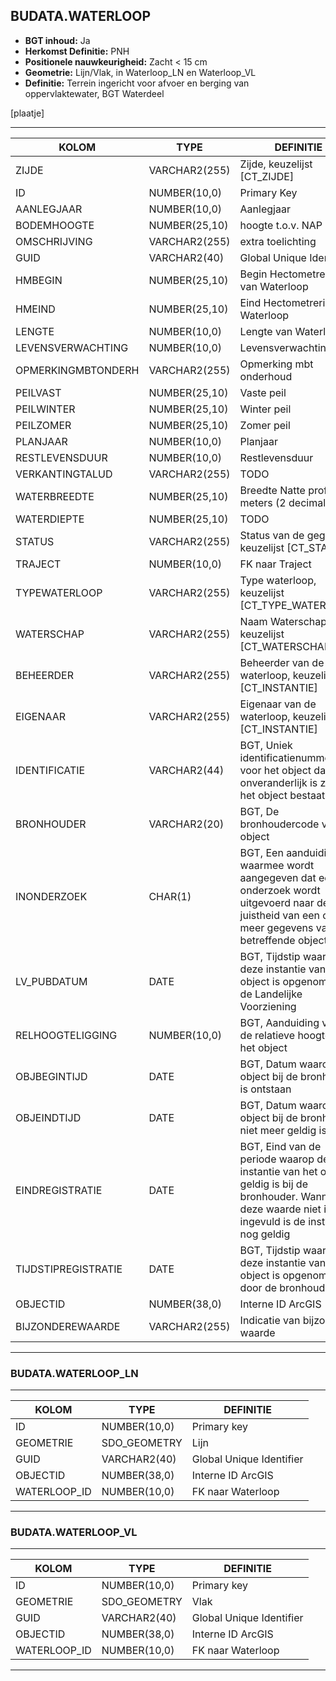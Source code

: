 ﻿## BUDATA.WATERLOOP


* __BGT inhoud:__ Ja
* __Herkomst Definitie:__ PNH
* __Positionele nauwkeurigheid:__ Zacht < 15 cm
* __Geometrie:__ Lijn/Vlak, in Waterloop_LN en Waterloop_VL
* __Definitie:__ Terrein ingericht voor afvoer en berging van oppervlaktewater, BGT Waterdeel

[plaatje]

***

|KOLOM                           	|TYPE          	|DEFINITIE|
|------                          	|----          	|-----    |
|ZIJDE                           	|VARCHAR2(255) 	|Zijde, keuzelijst [CT_ZIJDE]|
|ID                              	|NUMBER(10,0)  	|Primary Key|
|AANLEGJAAR                      	|NUMBER(10,0)  	|Aanlegjaar|
|BODEMHOOGTE                     	|NUMBER(25,10) 	|hoogte t.o.v. NAP|
|OMSCHRIJVING                    	|VARCHAR2(255) 	|extra toelichting|
|GUID                            	|VARCHAR2(40)  	|Global Unique Identifier|
|HMBEGIN                         	|NUMBER(25,10) 	|Begin Hectometrering van Waterloop|
|HMEIND                          	|NUMBER(25,10) 	|Eind Hectometrering van Waterloop|
|LENGTE                          	|NUMBER(10,0)  	|Lengte van Waterloop|
|LEVENSVERWACHTING               	|NUMBER(10,0)  	|Levensverwachting|
|OPMERKINGMBTONDERH              	|VARCHAR2(255) 	|Opmerking mbt onderhoud|
|PEILVAST                        	|NUMBER(25,10) 	|Vaste peil|
|PEILWINTER                      	|NUMBER(25,10) 	|Winter peil|
|PEILZOMER                       	|NUMBER(25,10) 	|Zomer peil|
|PLANJAAR                        	|NUMBER(10,0)  	|Planjaar|
|RESTLEVENSDUUR                  	|NUMBER(10,0)  	|Restlevensduur|
|VERKANTINGTALUD                 	|VARCHAR2(255) 	|TODO|
|WATERBREEDTE                    	|NUMBER(25,10) 	|Breedte Natte profiel in meters (2 decimalen)|
|WATERDIEPTE                     	|NUMBER(25,10) 	|TODO|
|STATUS                          	|VARCHAR2(255) 	|Status van de gegevens, keuzelijst [CT_STATUS]|
|TRAJECT                         	|NUMBER(10,0)  	|FK naar Traject|
|TYPEWATERLOOP                   	|VARCHAR2(255) 	|Type waterloop, keuzelijst [CT_TYPE_WATERLOOP]|
|WATERSCHAP                      	|VARCHAR2(255) 	|Naam Waterschap, keuzelijst [CT_WATERSCHAP]|
|BEHEERDER                       	|VARCHAR2(255) 	|Beheerder van de waterloop, keuzelijst [CT_INSTANTIE]|
|EIGENAAR                        	|VARCHAR2(255) 	|Eigenaar van de waterloop, keuzelijst [CT_INSTANTIE]|
|IDENTIFICATIE                   	|VARCHAR2(44)  	|BGT, Uniek identificatienummer voor het object dat onveranderlijk is zolang het object bestaat|
|BRONHOUDER                      	|VARCHAR2(20)  	|BGT, De bronhoudercode van het object|
|INONDERZOEK                     	|CHAR(1)       	|BGT, Een aanduiding waarmee wordt aangegeven dat een onderzoek wordt uitgevoerd naar de juistheid van een of meer gegevens van het betreffende object|
|LV_PUBDATUM                     	|DATE          	|BGT, Tijdstip waarop deze instantie van het object is opgenomen in de Landelijke Voorziening|
|RELHOOGTELIGGING                	|NUMBER(10,0)  	|BGT, Aanduiding voor de relatieve hoogte van het object|
|OBJBEGINTIJD                    	|DATE          	|BGT, Datum waarop het object bij de bronhouder is ontstaan|
|OBJEINDTIJD                     	|DATE          	|BGT, Datum waarop het object bij de bronhouder niet meer geldig is|
|EINDREGISTRATIE                 	|DATE          	|BGT, Eind van de periode waarop deze instantie van het object geldig is bij de bronhouder. Wanneer deze waarde niet is ingevuld is de instantie nog geldig|
|TIJDSTIPREGISTRATIE             	|DATE          	|BGT, Tijdstip waarop deze instantie van het object is opgenomen door de bronhouder|
|OBJECTID                        	|NUMBER(38,0)   |Interne ID ArcGIS|
|BIJZONDEREWAARDE                	|VARCHAR2(255) 	|Indicatie van bijzondere waarde|

***

### BUDATA.WATERLOOP_LN

***

|KOLOM                           	|TYPE          	|DEFINITIE|
|------                          	|----          	|-----    |
|ID                         		|NUMBER(10,0)  	|Primary key|
|GEOMETRIE                       	|SDO_GEOMETRY  	|Lijn|
|GUID                            	|VARCHAR2(40)  	|Global Unique Identifier|
|OBJECTID                        	|NUMBER(38,0)   |Interne ID ArcGIS|
|WATERLOOP_ID						|NUMBER(10,0)	|FK naar Waterloop|

***

### BUDATA.WATERLOOP_VL

***

|KOLOM                           	|TYPE          	|DEFINITIE|
|------                          	|----          	|-----    |
|ID                         		|NUMBER(10,0)  	|Primary key|
|GEOMETRIE                       	|SDO_GEOMETRY  	|Vlak|
|GUID                            	|VARCHAR2(40)  	|Global Unique Identifier|
|OBJECTID                        	|NUMBER(38,0)   |Interne ID ArcGIS|
|WATERLOOP_ID						|NUMBER(10,0)	|FK naar Waterloop|

***
